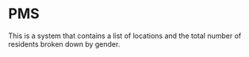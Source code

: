 # PMS
This is a system that contains a list of locations and the total number of residents broken down by gender.
